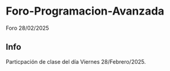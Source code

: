 # Foro-Programacion-Avanzada
Foro 28/02/2025 

## Info
Particpación de clase del día Viernes 28/Febrero/2025.
